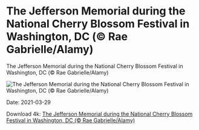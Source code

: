# The Jefferson Memorial during the National Cherry Blossom Festival in Washington, DC (© Rae Gabrielle/Alamy)

The Jefferson Memorial during the National Cherry Blossom Festival in Washington, DC (© Rae Gabrielle/Alamy)

![The Jefferson Memorial during the National Cherry Blossom Festival in Washington, DC (© Rae Gabrielle/Alamy)](https://bing.com/th?id=OHR.JeffersonCherries_EN-US7147255858_UHD.jpg&w=1024&h=576)

Date: 2021-03-29

Download 4k: [The Jefferson Memorial during the National Cherry Blossom Festival in Washington, DC (© Rae Gabrielle/Alamy)](https://bing.com/th?id=OHR.JeffersonCherries_EN-US7147255858_UHD.jpg)

